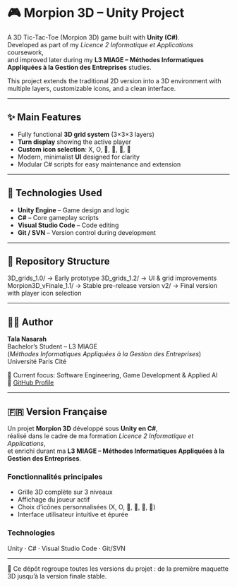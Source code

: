 # 🎮 Morpion 3D – Unity Project

A 3D Tic-Tac-Toe (Morpion 3D) game built with **Unity (C#)**.  
Developed as part of my *Licence 2 Informatique et Applications* coursework,  
and improved later during my **L3 MIAGE – Méthodes Informatiques Appliquées à la Gestion des Entreprises** studies.  

This project extends the traditional 2D version into a 3D environment with multiple layers, customizable icons, and a clean interface.

---

## ✨ Main Features
- Fully functional **3D grid system** (3×3×3 layers)  
- **Turn display** showing the active player  
- **Custom icon selection**: X, O, 🍉, 🍎, 🥪, 🍕  
- Modern, minimalist **UI** designed for clarity  
- Modular C# scripts for easy maintenance and extension  

---

## 🧰 Technologies Used
- **Unity Engine** – Game design and logic  
- **C#** – Core gameplay scripts  
- **Visual Studio Code** – Code editing  
- **Git / SVN** – Version control during development  

---

## 📂 Repository Structure
3D_grids_1.0/ → Early prototype
3D_grids_1.2/ → UI & grid improvements
Morpion3D_vFinale_1.1/ → Stable pre-release version
v2/ → Final version with player icon selection



---

## 👩‍💻 Author
**Tala Nasarah**  
Bachelor’s Student – L3 MIAGE  
(*Méthodes Informatiques Appliquées à la Gestion des Entreprises*)  
Université Paris Cité  

📍 Current focus: Software Engineering, Game Development & Applied AI  
📧 [GitHub Profile](https://github.com/talanasrah03)

---

## 🇫🇷 Version Française

Un projet **Morpion 3D** développé sous **Unity en C#**,  
réalisé dans le cadre de ma formation *Licence 2 Informatique et Applications*,  
et enrichi durant ma **L3 MIAGE – Méthodes Informatiques Appliquées à la Gestion des Entreprises**.

### Fonctionnalités principales
- Grille 3D complète sur 3 niveaux  
- Affichage du joueur actif  
- Choix d’icônes personnalisées (X, O, 🍉, 🍎, 🥪, 🍕)  
- Interface utilisateur intuitive et épurée  

### Technologies
Unity · C# · Visual Studio Code · Git/SVN  

---

📁 Ce dépôt regroupe toutes les versions du projet : de la première maquette 3D jusqu’à la version finale stable.